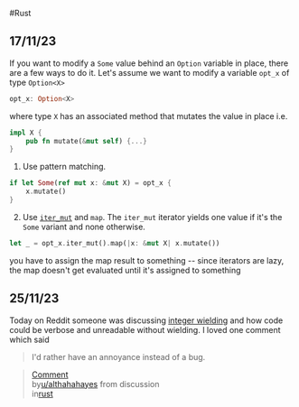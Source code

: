 #Rust

## 17/11/23

If you want to modify a `Some` value behind an `Option` variable in place, there are a few ways to do it. Let's assume we want to modify a variable `opt_x` of type `Option<X>`

```rust
opt_x: Option<X>
```

where type `X` has an associated method that mutates the value in place i.e. 

```rust
impl X {
	pub fn mutate(&mut self) {...}
}
```

1. Use pattern matching.
```rust
if let Some(ref mut x: &mut X) = opt_x {
	x.mutate()
}
```

2. Use [`iter_mut`](https://doc.rust-lang.org/std/option/struct.IterMut.html) and `map`. The `iter_mut` iterator yields one value if it's the `Some` variant and none otherwise.

```rust
let _ = opt_x.iter_mut().map(|x: &mut X| x.mutate())
```

you have to assign the map result to something -- since iterators are lazy, the map doesn't get evaluated until it's assigned to something

## 25/11/23

Today on Reddit someone was discussing [integer wielding](https://internals.rust-lang.org/t/pre-rfc-implicit-number-type-widening/10432/19) and how code could be verbose and unreadable without wielding. I loved one comment which said

> I'd rather have an annoyance instead of a bug.

<blockquote class="reddit-embed-bq" data-embed-height="220"><a href="https://www.reddit.com/r/rust/comments/1833k19/comment/kamde3v/">Comment</a><br> by<a href="https://www.reddit.com/user/althahahayes/">u/althahahayes</a> from discussion<a href="https://www.reddit.com/r/rust/comments/1833k19/what_is_the_idiomatic_way_to_deal_with_mixed/"><no value=""></no></a><br> in<a href="https://www.reddit.com/r/rust/">rust</a></blockquote><script async="" src="https://embed.reddit.com/widgets.js" charset="UTF-8"></script>





